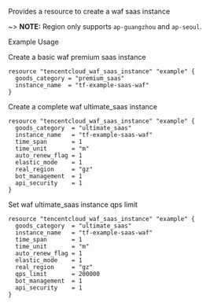 Provides a resource to create a waf saas instance

~> **NOTE:** Region only supports `ap-guangzhou` and `ap-seoul`.

Example Usage

Create a basic waf premium saas instance

```hcl
resource "tencentcloud_waf_saas_instance" "example" {
  goods_category = "premium_saas"
  instance_name  = "tf-example-saas-waf"
}
```

Create a complete waf ultimate_saas instance

```hcl
resource "tencentcloud_waf_saas_instance" "example" {
  goods_category  = "ultimate_saas"
  instance_name   = "tf-example-saas-waf"
  time_span       = 1
  time_unit       = "m"
  auto_renew_flag = 1
  elastic_mode    = 1
  real_region     = "gz"
  bot_management  = 1
  api_security    = 1
}
```

Set waf ultimate_saas instance qps limit

```hcl
resource "tencentcloud_waf_saas_instance" "example" {
  goods_category  = "ultimate_saas"
  instance_name   = "tf-example-saas-waf"
  time_span       = 1
  time_unit       = "m"
  auto_renew_flag = 1
  elastic_mode    = 1
  real_region     = "gz"
  qps_limit       = 200000
  bot_management  = 1
  api_security    = 1
}
```